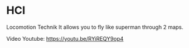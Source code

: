 # HCI
Locomotion Technik
It allows you to fly like superman through 2 maps.

Video Youtube:
https://youtu.be/RYiREQY9op4
